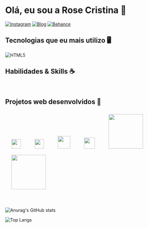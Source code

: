 # Olá, eu sou a Rose Cristina 👋
[![Instagram](https://img.shields.io/badge/Instagram-E4405F?style=for-the-badge&logo=instagram&logoColor=white)](https://www.instagram.com/oirosecristina) [![Blog](https://img.shields.io/badge/website-000000?style=for-the-badge&logo=About.me&logoColor=white)]([https://www.behance.net/oirosecristina](https://rosecristina.com.br)) [![Behance](https://img.shields.io/badge/Behance-0054F7?style=for-the-badge&logo=behance&logoColor=white)](https://www.behance.net/oirosecristina)   


## Tecnologias que eu mais utilizo 🖥️

<div style="diplay: inline-block">
    <img alt="HTML5" src="https://img.shields.io/badge/HTML5-E34F26?style=for-the-badge&logo=html5&logoColor=white" />
    <img alt="" src="https://img.shields.io/badge/CSS3-1572B6?style=for-the-badge&logo=css3&logoColor=white" />
    <img alt="" src="https://img.shields.io/badge/JavaScript-F7DF1E?style=for-the-badge&logo=javascript&logoColor=black" />
    <img alt="" src="https://img.shields.io/badge/TypeScript-007ACC?style=for-the-badge&logo=typescript&logoColor=white" />
    <img alt="" src="https://img.shields.io/badge/PHP-777BB4?style=for-the-badge&logo=php&logoColor=white" />
    <img alt="" src="https://img.shields.io/badge/MySQL-00000F?style=for-the-badge&logo=mysql&logoColor=white" />
    <img alt="" src="https://img.shields.io/badge/Vue.js-35495E?style=for-the-badge&logo=vue.js&logoColor=4FC08D" />
    <img alt="" src="https://img.shields.io/badge/Angular-DD0031?style=for-the-badge&logo=angular&logoColor=white" />
    <img alt="" src="https://img.shields.io/badge/Bootstrap-563D7C?style=for-the-badge&logo=bootstrap&logoColor=white" />
    <img alt="" src="https://img.shields.io/badge/Node.js-43853D?style=for-the-badge&logo=node.js&logoColor=white" />
</div>

## Habilidades & Skills ☕
<div style="diplay: inline-block">
    <img alt="" src="https://img.shields.io/badge/Adobe%20Photoshop-31A8FF?style=for-the-badge&logo=Adobe%20Photoshop&logoColor=black" />
    <img alt="" src="https://img.shields.io/badge/Adobe%20Illustrator-FF9A00?style=for-the-badge&logo=adobe%20illustrator&logoColor=white" />
    <img alt="" src="https://img.shields.io/badge/Figma-F24E1E?style=for-the-badge&logo=figma&logoColor=white" />
    <img alt="" src="" />
</div>

## Projetos web desenvolvidos 🤩 
<div style="diplay: inline-block">
    <a href="https://labvitta.com.br" target="_blank"><img alt="" height="30" style="margin: 10px 20px;" src="https://labvitta.com.br/img/logo_labvitta.svg" /></a>
    <a href="https://labrasa.com.br/home/" target="_blank"><img alt="" height="30" style="margin: 10px 20px;" src="https://labrasa.com.br/images/logo_home.png" /></a>
    <a href="https://escolabrasileiracrista.com.br" target="_blank"><img alt="" height="40" style="margin: 10px 20px;" src="https://escolabrasileiracrista.com.br/images/logo_ebc.svg" /></a>
    <a href="https://souclick.com.br/home/" target="_blank"><img alt="" height="35" style="margin: 10px 20px;" src="https://souclick.com.br/images/logo_click.webp" /></a>
    <a href="https://www.conatusambiental.com.br/home/" target="_blank"><img alt="" width="110" style="margin: 10px 20px;" src="https://www.conatusambiental.com.br/images/logo.svg" /></a>
    <a href="https://lmmonitoramento.com.br/home/" target="_blank"><img alt="" width="110" style="margin: 10px 20px;" src="https://lmmonitoramento.com.br/images/logo.png" /></a>   
</div>

<br />
<br />

![Anurag's GitHub stats](https://github-readme-stats.vercel.app/api?username=oirosecristina&show_icons=true&theme=radical)

![Top Langs](https://github-readme-stats.vercel.app/api/top-langs/?username=oirosecristina&hide_progress=true)
